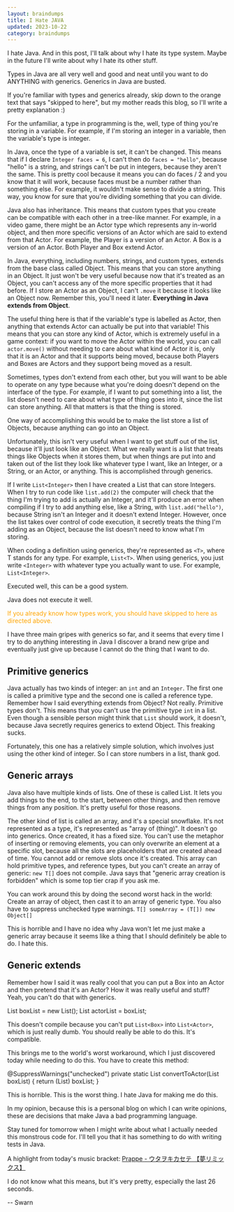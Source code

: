 ```yaml
---
layout: braindumps
title: I Hate JAVA
updated: 2023-10-22
category: braindumps
---
```


I hate Java. And in this post, I'll talk about why I hate its type system. Maybe in the future I'll write about why I hate its other stuff.

Types in Java are all very well and good and neat until you want to do ANYTHING with generics. Generics in Java are busted.

If you're familiar with types and generics already, skip down to the orange text that says "skipped to here", but my mother reads this blog, so I'll write a pretty explanation :)

For the unfamiliar, a type in programming is the, well, type of thing you're storing in a variable. For example, if I'm storing an integer in a variable, then the variable's type is integer.

In Java, once the type of a variable is set, it can't be changed. This means that if I declare `Integer faces = 6`, I can't then do `faces = "hello"`, because "hello" is a string, and strings can't be put in integers, because they aren't the same. This is pretty cool because it means you can do faces / 2 and you know that it will work, because faces must be a number rather than something else. For example, it wouldn't make sense to divide a string. This way, you know for sure that you're dividing something that you can divide.

Java also has inheritance. This means that custom types that you create can be compatible with each other in a tree-like manner. For example, in a video game, there might be an Actor type which represents any in-world object, and then more specific versions of an Actor which are said to extend from that Actor. For example, the Player is a version of an Actor. A Box is a version of an Actor. Both Player and Box extend Actor.

In Java, everything, including numbers, strings, and custom types, extends from the base class called Object. This means that you can store anything in an Object. It just won't be very useful because now that it's treated as an Object, you can't access any of the more specific properties that it had before. If I store an Actor as an Object, I can't `.move` it because it looks like an Object now. Remember this, you'll need it later. **Everything in Java extends from Object**.

The useful thing here is that if the variable's type is labelled as Actor, then anything that extends Actor can actually be put into that variable! This means that you can store any kind of Actor, which is extremely useful in a game context: if you want to move the Actor within the world, you can call `actor.move()` without needing to care about what kind of Actor it is, only that it is an Actor and that it supports being moved, because both Players and Boxes are Actors and they support being moved as a result.

Sometimes, types don't extend from each other, but you will want to be able to operate on any type because what you're doing doesn't depend on the interface of the type. For example, if I want to put something into a list, the list doesn't need to care about what type of thing goes into it, since the list can store anything. All that matters is that the thing is stored.

One way of accomplishing this would be to make the list store a list of Objects, because anything can go into an Object.

Unfortunately, this isn't very useful when I want to get stuff out of the list, because it'll just look like an Object. What we really want is a list that treats things like Objects when it stores them, but when things are put into and taken out of the list they look like whatever type I want, like an Integer, or a String, or an Actor, or anything. This is accomplished through generics.

If I write `List<Integer>` then I have created a List that can store Integers. When I try to run code like `list.add(2)` the computer will check that the thing I'm trying to add is actually an Integer, and it'll produce an error when compiling if I try to add anything else, like a String, with `list.add("hello")`, because String isn't an Integer and it doesn't extend Integer. However, once the list takes over control of code execution, it secretly treats the thing I'm adding as an Object, because the list doesn't need to know what I'm storing.

When coding a definition using generics, they're represented as `<T>`, where T stands for any type. For example, `List<T>`. When using generics, you just write `<Integer>` with whatever type you actually want to use. For example, `List<Integer>`.

Executed well, this can be a good system.

Java does not execute it well.


<font color="orange">If you already know how types work, you should have skipped to here as directed above.</font>


I have three main gripes with generics so far, and it seems that every time I try to do anything interesting in Java I discover a brand new gripe and eventually just give up because I cannot do the thing that I want to do.

## Primitive generics

Java actually has two kinds of integer: an `int` and an `Integer`. The first one is called a primitive type and the second one is called a reference type. Remember how I said everything extends from Object? Not really. Primitive types don't. This means that you can't use the primitive type `int` in a list. Even though a sensible person might think that `List` should work, it doesn't, because Java secretly requires generics to extend Object. This freaking sucks.

Fortunately, this one has a relatively simple solution, which involves just using the other kind of integer. So I can store numbers in a list, thank god.

## Generic arrays

Java also have multiple kinds of lists. One of these is called List. It lets you add things to the end, to the start, between other things, and then remove things from any position. It's pretty useful for those reasons.

The other kind of list is called an array, and it's a special snowflake. It's not represented as a type, it's represented as "array of (thing)". It doesn't go into generics. Once created, it has a fixed size. You can't use the metaphor of inserting or removing elements, you can only overwrite an element at a specific slot, because all the slots are placeholders that are created ahead of time. You cannot add or remove slots once it's created. This array can hold primitive types, and reference types, but you can't create an array of generic: `new T[]` does not compile. Java says that "generic array creation is forbidden" which is some top tier crap if you ask me.

You can work around this by doing the second worst hack in the world: Create an array of object, then cast it to an array of generic type. You also have to suppress unchecked type warnings. `T[] someArray = (T[]) new Object[]`

This is horrible and I have no idea why Java won't let me just make a generic array because it seems like a thing that I should definitely be able to do. I hate this.

## Generic extends

Remember how I said it was really cool that you can put a Box into an Actor and then pretend that it's an Actor? How it was really useful and stuff? Yeah, you can't do that with generics.

List<Box> boxList = new List<Box>();
List<Actor> actorList = boxList;

This doesn't compile because you can't put `List<Box>` into `List<Actor>`, which is just really dumb. You should really be able to do this. It's compatible.

This brings me to the world's worst workaround, which I just discovered today while needing to do this. You have to create this method:

@SuppressWarnings("unchecked")
private static <T extends Actor> List<Actor> convertToActor(List<Box> boxList) {
   return (List<Actor>) boxList;
}

This is horrible. This is the worst thing. I hate Java for making me do this.

In my opinion, because this is a personal blog on which I can write opinions, these are decisions that make Java a bad programming language.

Stay tuned for tomorrow when I might write about what I actually needed this monstrous code for. I'll tell you that it has something to do with writing tests in Java.

A highlight from today's music bracket: [Prappe - ウタヲキカセテ 【夢リミックス】](https://epicord.bandcamp.com/track/--6)

I do not know what this means, but it's very pretty, especially the last 26 seconds.

-- Swarn
